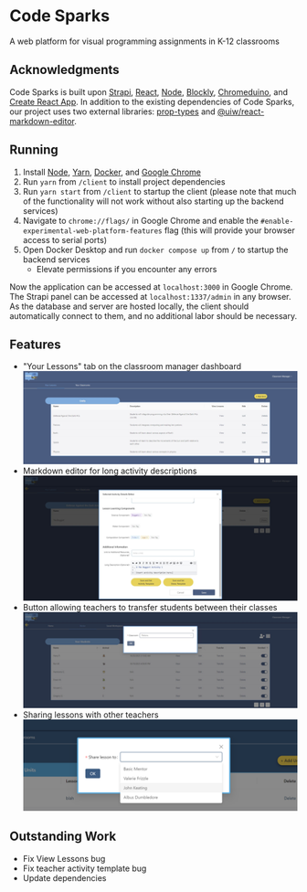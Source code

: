 # Code Sparks

A web platform for visual programming assignments in K-12 classrooms

## Acknowledgments

Code Sparks is built upon [Strapi](https://docs-v3.strapi.io/developer-docs/latest/getting-started/introduction.html), [React](https://reactjs.org/), [Node](https://nodejs.org/en/), [Blockly](https://developers.google.com/blockly), [Chromeduino](https://github.com/spaceneedle/Chromeduino), and [Create React App](https://create-react-app.dev/docs/getting-started/). In addition to the existing dependencies of Code Sparks, our project uses two external libraries: [prop-types](https://www.npmjs.com/package/prop-types) and [@uiw/react-markdown-editor](https://www.npmjs.com/package/@uiw/react-markdown-editor).

## Running

1. Install [Node](https://nodejs.org/en/), [Yarn](https://classic.yarnpkg.com/en/docs/install#windows-stable), [Docker](https://docs.docker.com/get-docker/), and [Google Chrome](https://www.google.com/chrome/)
2. Run `yarn` from `/client` to install project dependencies
3. Run `yarn start` from `/client` to startup the client (please note that much of the functionality will not work without also starting up the backend services)
4. Navigate to `chrome://flags/` in Google Chrome and enable the `#enable-experimental-web-platform-features` flag (this will provide your browser access to serial ports)
5. Open Docker Desktop and run `docker compose up` from `/` to startup the backend services
    * Elevate permissions if you encounter any errors

Now the application can be accessed at `localhost:3000` in Google Chrome. The Strapi panel can be accessed at `localhost:1337/admin` in any browser. As the database and server are hosted locally, the client should automatically connect to them, and no additional labor should be necessary.

## Features

* "Your Lessons" tab on the classroom manager dashboard
  ![](https://raw.githubusercontent.com/CEN3031-Team-9D/diamond-code-sparks/develop/images/your_lessons.jpg)
* Markdown editor for long activity descriptions
  ![](https://raw.githubusercontent.com/CEN3031-Team-9D/diamond-code-sparks/develop/images/long_description.jpg)
* Button allowing teachers to transfer students between their classes
  ![](https://raw.githubusercontent.com/CEN3031-Team-9D/diamond-code-sparks/develop/images/transfer.jpg)
* Sharing lessons with other teachers
  ![](https://raw.githubusercontent.com/CEN3031-Team-9D/diamond-code-sparks/develop/images/teacher.PNG)

## Outstanding Work

* Fix View Lessons bug
* Fix teacher activity template bug
* Update dependencies
